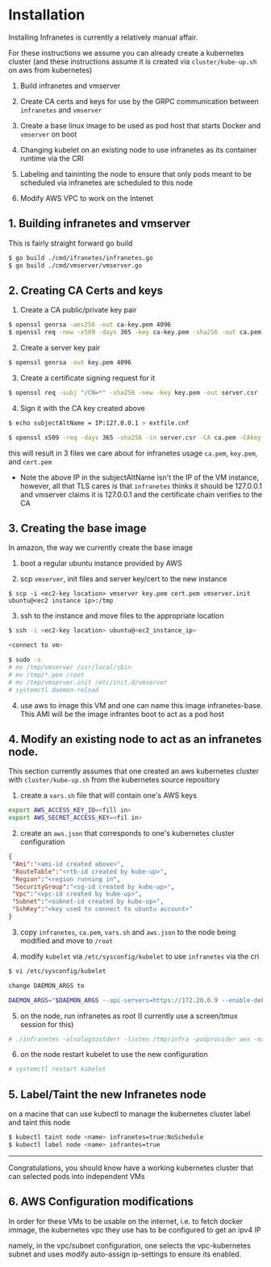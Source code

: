 # Installation

Installing Infranetes is currently a relatively manual affair.  

For these instructions we assume you can already create a kubernetes cluster (and these instructions assume it is created via `cluster/kube-up.sh` on aws from kubernetes)

1. Build infranetes and vmserver

2. Create CA certs and keys for use by the GRPC communication between `infranetes` and `vmserver` 

3. Create a base linux image to be used as pod host that starts Docker and `vmserver` on boot
 
4. Changing kubelet on an existing node to use infranetes as its container runtime via the CRI

5. Labeling and taininting the node to ensure that only pods meant to be scheduled via infranetes are scheduled to this node

6. Modify AWS VPC to work on the Intenet

## 1. Building infranetes and vmserver

 This is fairly straight forward go build
    
 ```bash
 $ go build ./cmd/ifranetes/infranetes.go
 $ go build ./cmd/vmserver/vmserver.go
 ```

## 2. Creating CA Certs and keys

1. Create a CA public/private key pair

 ```bash
 $ openssl genrsa -aes256 -out ca-key.pem 4096
 $ openssl req -new -x509 -days 365 -key ca-key.pem -sha256 -out ca.pem
 ```

2. Create a server key pair 
 
 ```bash
 $ openssl genrsa -out key.pem 4096
 ```

3. Create a certificate signing request for it

 ```bash
 $ openssl req -subj "/CN=*" -sha256 -new -key key.pem -out server.csr
 ```

4. Sign it with the CA key created above

 ```bash
 $ echo subjectAltName = IP:127.0.0.1 > extfile.cnf

 $ openssl x509 -req -days 365 -sha256 -in server.csr -CA ca.pem -CAkey ca-key.pem -CAcreateserial -out cert.pem -extfile extfile.cnf
 ```
 this will result in 3 files we care about for infranetes usage `ca.pem`, `key.pem`, and `cert.pem`

 * Note the above IP in the subjectAltName isn't the IP of the VM instance, however, all that TLS cares is that `infranetes` thinks it should be 127.0.0.1 and vmserver claims it is 127.0.0.1 and the certificate chain verifies to the CA 

## 3. Creating the base image

In amazon, the way we currently create the base image  

1. boot a regular ubuntu instance provided by AWS

2. scp `vmserver`, init files and server key/cert to the new instance

 `$ scp -i <ec2-key location> vmserver key.pem cert.pem vmserver.init ubuntu@<ec2 instance ip>:/tmp`

3. ssh to the instance and move files to the appropriate location

 ```bash
 $ ssh -i <ec2-key location> ubuntu@<ec2_instance_ip>

 <connect to vm>

 $ sudo -s
 # mv /tmp/vmserver /usr/local/sbin
 # mv /tmp/*.pem /root
 # mv /tmp/vmserver.init /etc/init.d/vmserver
 # systemctl daemon-reload
 ```

4. use aws to image this VM and one can name this image infranetes-base.  This AMI will be the image infrantes boot to act as a pod host

## 4. Modify an existing node to act as an infranetes node.

This section currently assumes that one created an aws kubernetes cluster with `cluster/kube-up.sh` from the kubernetes source repository
 
1. create a `vars.sh` file that will contain one's AWS keys

 ```bash
 export AWS_ACCESS_KEY_ID=<fill in>
 export AWS_SECRET_ACCESS_KEY=<fil in>
 ```

2. create an `aws.json` that corresponds to one's kubernetes cluster configuration

 ```json
 {
  "Ami":"<ami-id created above>",
  "RouteTable":"<rtb-id created by kube-up>",
  "Region":"<region running in",
  "SecurityGroup":"<sg-id created by kube-up>",
  "Vpc":"<vpc-id created by kube-up>",
  "Subnet":"<subnet-id created by kube-up>",
  "SshKey":"<key used to connect to ubuntu account>"
 }
 ```

3. copy `infranetes`, `ca.pem`, `vars.sh` and `aws.json` to the node being modified and move to `/root`

4. modify `kubelet` via `/etc/sysconfig/kubelet` to use `infranetes` via the cri
  
 ```bash
 $ vi /etc/sysconfig/kubelet

 change DAEMON_ARGS to

 DAEMON_ARGS="$DAEMON_ARGS --api-servers=https://172.20.0.9 --enable-debugging-handlers=true  --hostname-override=ip-172-20-0-57.us-west-2.compute.internal --cloud-provider=aws  --config=/etc/kubernetes/manifests  --allow-privileged=True --v=4 --cluster-dns=10.0.0.10 --cluster-domain=cluster.local    --non-masquerade-cidr=10.0.0.0/8  --babysit-daemons=true --experimental-cri --container-runtime=remote --container-runtime-endpoint=/tmp/infra " 
 ```

5. on the node, run infranetes as root (I currently use a screen/tmux session for this)

 ```bash
 # ./infranetes -alsologtostderr -listen /tmp/infra -podprovider aws -master-ip 172.20.0.9 -base-ip 10.244.10
 ```

6. on the node restart kubelet to use the new configuration

 ```bash
 # systemctl restart kubelet
 ```

## 5. Label/Taint the new Infranetes node

on a macine that can use kubectl to manage the kubernetes cluster label and taint this node

 ```bash
 $ kubectl taint node <name> infranetes=true:NoSchedule
 $ kubectl label node <name> infrantes=true
 ```
---
Congratulations, you should know have a working kubernetes cluster that can selected pods into independent VMs

## 6. AWS Configuration modifications

In order for these VMs to be usable on the internet, i.e. to fetch docker immage, the kubernetes vpc they use has to be configured to get an ipv4 IP

namely, in the vpc/subnet configuration, one selects the vpc-kubernetes subnet and uses modify auto-assign ip-settings to ensure its enabled.